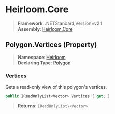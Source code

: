 # Heirloom.Core

> **Framework**: .NETStandard,Version=v2.1  
> **Assembly**: [Heirloom.Core][0]

## Polygon.Vertices (Property)

> **Namespace**: [Heirloom][0]  
> **Declaring Type**: [Polygon][1]

### Vertices

Gets a read-only view of this polygon's vertices.

```cs
public IReadOnlyList<Vector> Vertices { get; }
```

> **Returns**: `IReadOnlyList\<Vector>`

[0]: ../../../Heirloom.Core.md
[1]: ../Polygon.md
